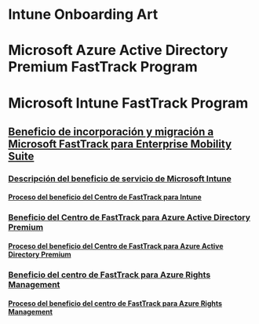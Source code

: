 # Intune Onboarding Art
# Microsoft Azure Active Directory Premium FastTrack Program
# Microsoft Intune FastTrack Program
## [Beneficio de incorporación y migración a Microsoft FastTrack para Enterprise Mobility Suite](FastTrack_Center_Benefit_for_Enterprise_Mobility_Suite.md)
### [Descripción del beneficio de servicio de Microsoft Intune](FastTrack_Center_Benefit_for_Intune.md)
#### [Proceso del beneficio del Centro de FastTrack para Intune](FastTrack_Center_Benefit_Process_for_Intune.md)
### [Beneficio del Centro de FastTrack para Azure Active Directory Premium](FastTrack_Center_Benefit_for_Azure_Active_Directory_Premium.md)
#### [Proceso del beneficio del Centro de FastTrack para Azure Active Directory Premium ](FastTrack_Center_Benefit_Process_for_Azure_Active_Directory_Premium_.md)
### [Beneficio del centro de FastTrack para Azure Rights Management](FastTrack_Center_Benefit_for_Azure_Rights_Management.md)
#### [Proceso del beneficio del centro de FastTrack para Azure Rights Management](FastTrack_Center_Benefit_Process_for_Azure_Rights_Management.md)
